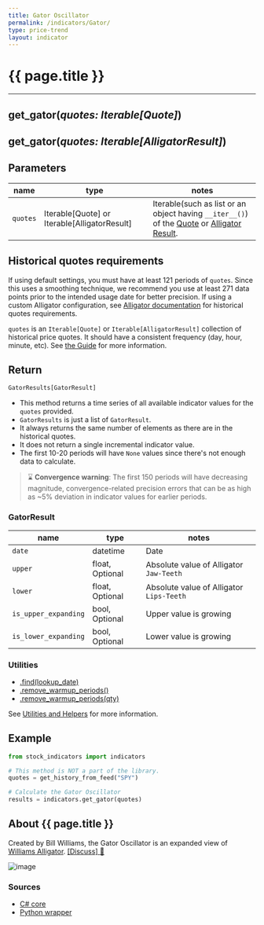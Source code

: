 ```yaml
---
title: Gator Oscillator
permalink: /indicators/Gator/
type: price-trend
layout: indicator
---
```


# {{ page.title }}

<hr>

## **get_gator**(*quotes: Iterable[Quote]*)

## **get_gator**(*quotes: Iterable[AlligatorResult]*)

## Parameters

| name | type | notes
| -- |-- |--
| `quotes` | Iterable[Quote] or Iterable[AlligatorResult] | Iterable(such as list or an object having `__iter__()`) of the [Quote]({{site.baseurl}}/guide/#historical-quotes) or [Alligator Result](../Alligator#content).

## Historical quotes requirements

If using default settings, you must have at least 121 periods of `quotes`. Since this uses a smoothing technique, we recommend you use at least 271 data points prior to the intended usage date for better precision.  If using a custom Alligator configuration, see [Alligator documentation](../Alligator#historical-quotes-requirements) for historical quotes requirements.

`quotes` is an `Iterable[Quote]` or `Iterable[AlligatorResult]` collection of historical price quotes.  It should have a consistent frequency (day, hour, minute, etc).  See [the Guide]({{site.baseurl}}/guide/#historical-quotes) for more information.

## Return

```python
GatorResults[GatorResult]
```

- This method returns a time series of all available indicator values for the `quotes` provided.
- `GatorResults` is just a list of `GatorResult`.
- It always returns the same number of elements as there are in the historical quotes.
- It does not return a single incremental indicator value.
- The first 10-20 periods will have `None` values since there's not enough data to calculate.

> :hourglass: **Convergence warning**: The first 150 periods will have decreasing magnitude, convergence-related precision errors that can be as high as ~5% deviation in indicator values for earlier periods.

### GatorResult

| name | type | notes
| -- |-- |--
| `date` | datetime | Date
| `upper` | float, Optional | Absolute value of Alligator `Jaw-Teeth`
| `lower` | float, Optional | Absolute value of Alligator `Lips-Teeth`
| `is_upper_expanding` | bool, Optional | Upper value is growing
| `is_lower_expanding` | bool, Optional | Lower value is growing

### Utilities

- [.find(lookup_date)]({{site.baseurl}}/utilities#find-indicator-result-by-date)
- [.remove_warmup_periods()]({{site.baseurl}}/utilities#remove-warmup-periods)
- [.remove_warmup_periods(qty)]({{site.baseurl}}/utilities#remove-warmup-periods)

See [Utilities and Helpers]({{site.baseurl}}/utilities#utilities-for-indicator-results) for more information.

## Example

```python
from stock_indicators import indicators

# This method is NOT a part of the library.
quotes = get_history_from_feed("SPY")

# Calculate the Gator Oscillator
results = indicators.get_gator(quotes)
```

## About {{ page.title }}

Created by Bill Williams, the Gator Oscillator is an expanded view of [Williams Alligator](../Alligator#content).
[[Discuss] :speech_balloon:]({{site.github.base_repository_url}}/discussions/385 "Community discussion about this indicator")

![image]({{site.charturl}}/Gator.png)

### Sources

- [C# core]({{site.base_sourceurl}}/e-k/Gator/Gator.Series.cs)
- [Python wrapper]({{site.sourceurl}}/gator.py)
